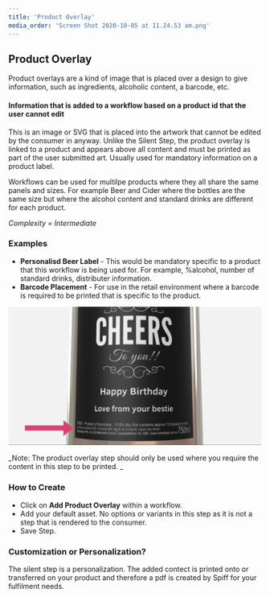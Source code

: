 ```yaml
---
title: 'Product Overlay'
media_order: 'Screen Shot 2020-10-05 at 11.24.53 am.png'
---
```


## Product Overlay

Product overlays are a kind of image that is placed over a design to give information, such as ingredients, alcoholic content, a barcode, etc.

[](https://help.spiff.com.au/user/pages/04.Spiff-Concepts/04.step-types/10.product-overlay/Screen%20Shot%202020-10-05%20at%2011.24.53%20am.png)

#### Information that is added to a workflow based on a product id that the user cannot edit 

This is an image or SVG that is placed into the artwork that cannot be edited by the consumer in anyway. Unlike the Silent Step, the product overlay is linked to a product and appears above all content and must be printed as part of the user submitted art. Usually used for mandatory information on a product label. 

Workflows can be used for multilpe products where they all share the same panels and sizes. For example Beer and Cider where the bottles are the same size but where the alcohol content and standard drinks are different for each product. 

_Complexity = Intermediate_

### Examples

- **Personalisd Beer Label**  - This would be mandatory specific to a product that this workflow is being used for. For example, %alcohol, number of standard drinks, distributer information.
- **Barcode Placement** - For use in the retail environment where a barcode is required to be printed that is specific to the product. 

![](Screen%20Shot%202020-10-29%20at%2012.13.53%20pm.png)

_Note: The product overlay step should only be used where you require the content in this step to be printed. _

### How to Create

- Click on **Add Product Overlay** within a workflow. 
- Add your default asset. No options or variants in this step as it is not a step that is rendered to the consumer. 
- Save Step.

### Customization or Personalization?

The silent step is a personalization. The added contect is printed onto or transferred on your product and therefore a pdf is created by Spiff for your fulfilment needs.  